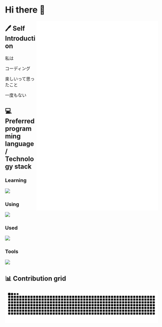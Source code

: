 # Hi there 👋

<img align="right" width="400px" src="./github-metrics.svg" />

## 🖊️ Self Introduction

私は

コーディング

楽しいって思ったこと

一度もない

## 💻 Preferred programming language / Technology stack

### Learning

![](https://skillicons.dev/icons?i=java,kotlin,spring,figma,pnpm,wasm,rust,haskell,go,nextjs,solidjs,svelte&theme=dark&perline=6)

### Using

![](https://skillicons.dev/icons?i=vercel,netlify,expressjs,docker,bun,deno,nodejs,mongo,vue,vite,nuxt,react,astro,ts,js,html,css,python,flask,npm,yarn&theme=dark&perline=6)

### Used

![](https://skillicons.dev/icons?i=mysql,sqlite,php,c,cpp,remix,gatsby,webpack&theme=dark&perline=6)

### Tools

![](https://skillicons.dev/icons?i=ps,pr,ai,ae,au,webstorm,idea,pycharm,vscode,visualstudio&theme=dark&perline=6)

## 📊 Contribution grid

<picture>
  <source media="(prefers-color-scheme: dark)" srcset="assets/github-contribution-grid-snake-dark.svg" />
  <source media="(prefers-color-scheme: light)" srcset="assets/github-contribution-grid-snake.svg" />
  <img alt="github-snake" src="assets/github-contribution-grid-snake.svg" />
</picture>

<!--
**mitian233/mitian233** is a ✨ _special_ ✨ repository because its `README.md` (this file) appears on your GitHub profile.

Here are some ideas to get you started:

# Hi there 👋
- 🔭 I’m currently working on ...
- 🌱 I’m currently learning ...
- 👯 I’m looking to collaborate on ...
- 🤔 I’m looking for help with ...
- 💬 Ask me about ...
- 📫 How to reach me: ...
- 😄 Pronouns: ...
- ⚡ Fun fact: ...
-->
